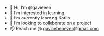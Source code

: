 - 👋 Hi, I’m @gavieeen
- 👀 I’m interested in learning
- 🌱 I’m currently learning Kotlin
- 💞️ I’m looking to collaborate on a project
- 📫 Reach me @ gavinebenezer@gmail.com

<!---
gavieeen/gavieeen is a ✨ special ✨ repository because its `README.md` (this file) appears on your GitHub profile.
You can click the Preview link to take a look at your changes.
--->
